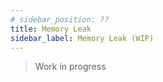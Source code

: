 ```yaml
---
# sidebar_position: ??
title: Memory Leak
sidebar_label: Memory Leak (WIP)
---
```


> Work in progress


<!-- 
## A.30.7. Error yang berhubungan dengan manajemen memory

Unhandled Exception
Memory Leak
Resource Leak
Deadlock
Other (bug in code)
 -->
